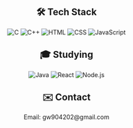 <h2 align="center">🛠️ Tech Stack</h2>
<p align="center">
  <img src="https://img.shields.io/badge/C-555555?logo=c&logoColor=white" alt="C" />  
  <img src="https://img.shields.io/badge/C%2B%2B-00599C?logo=c%2B%2B&logoColor=white" alt="C++" />  
  <img src="https://img.shields.io/badge/HTML-E34F26?logo=html5&logoColor=white" alt="HTML" />  
  <img src="https://img.shields.io/badge/CSS-1572B6?logo=css3&logoColor=white" alt="CSS" />  
  <img src="https://img.shields.io/badge/JavaScript-F7DF1E?logo=javascript&logoColor=black" alt="JavaScript" />
</p>

<h2 align="center">🎓 Studying</h2>
<p align="center">
  <img src="https://img.shields.io/badge/Java-ED8B00?logo=java&logoColor=white" alt="Java" />  
  <img src="https://img.shields.io/badge/React-61DAFB?logo=react&logoColor=black" alt="React" />  
  <img src="https://img.shields.io/badge/Node.js-339933?logo=node.js&logoColor=white" alt="Node.js" />
</p>

<h2 align="center">✉️ Contact</h2>
<p align="center">
  Email: gw904202@gmail.com
</p>

